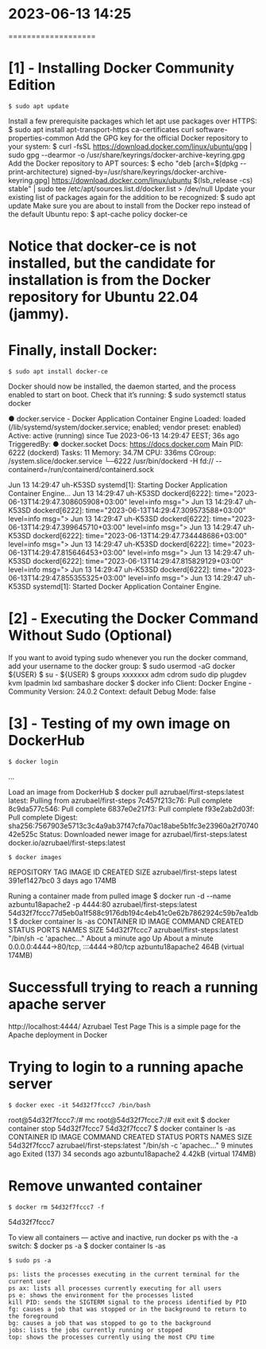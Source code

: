 # 2023-06-13  14:25
===================


[1] - Installing Docker Community Edition
=========================================
    $ sudo apt update
Install a few prerequisite packages which let apt use packages over HTTPS:
    $ sudo apt install apt-transport-https ca-certificates curl software-properties-common
Add the GPG key for the official Docker repository to your system:
    $ curl -fsSL https://download.docker.com/linux/ubuntu/gpg | sudo gpg --dearmor -o /usr/share/keyrings/docker-archive-keyring.gpg
Add the Docker repository to APT sources:
    $ echo "deb [arch=$(dpkg --print-architecture) signed-by=/usr/share/keyrings/docker-archive-keyring.gpg] https://download.docker.com/linux/ubuntu $(lsb_release -cs) stable" | sudo tee /etc/apt/sources.list.d/docker.list > /dev/null
Update your existing list of packages again for the addition to be recognized:
    $ sudo apt update
Make sure you are about to install from the Docker repo instead of the default Ubuntu repo:
    $ apt-cache policy docker-ce
# Notice that docker-ce is not installed, but the candidate for installation is from the Docker repository for Ubuntu 22.04 (jammy).
# Finally, install Docker:
    $ sudo apt install docker-ce
Docker should now be installed, the daemon started, and the process enabled to start on boot. Check that it’s running:
    $ sudo systemctl status docker
    
● docker.service - Docker Application Container Engine
     Loaded: loaded (/lib/systemd/system/docker.service; enabled; vendor preset: enabled)
     Active: active (running) since Tue 2023-06-13 14:29:47 EEST; 36s ago
TriggeredBy: ● docker.socket
       Docs: https://docs.docker.com
   Main PID: 6222 (dockerd)
      Tasks: 11
     Memory: 34.7M
        CPU: 336ms
     CGroup: /system.slice/docker.service
             └─6222 /usr/bin/dockerd -H fd:// --containerd=/run/containerd/containerd.sock

Jun 13 14:29:47 uh-K53SD systemd[1]: Starting Docker Application Container Engine...
Jun 13 14:29:47 uh-K53SD dockerd[6222]: time="2023-06-13T14:29:47.308605908+03:00" level=info msg=">
Jun 13 14:29:47 uh-K53SD dockerd[6222]: time="2023-06-13T14:29:47.309573588+03:00" level=info msg=">
Jun 13 14:29:47 uh-K53SD dockerd[6222]: time="2023-06-13T14:29:47.399645710+03:00" level=info msg=">
Jun 13 14:29:47 uh-K53SD dockerd[6222]: time="2023-06-13T14:29:47.734448686+03:00" level=info msg=">
Jun 13 14:29:47 uh-K53SD dockerd[6222]: time="2023-06-13T14:29:47.815646453+03:00" level=info msg=">
Jun 13 14:29:47 uh-K53SD dockerd[6222]: time="2023-06-13T14:29:47.815829129+03:00" level=info msg=">
Jun 13 14:29:47 uh-K53SD dockerd[6222]: time="2023-06-13T14:29:47.855355325+03:00" level=info msg=">
Jun 13 14:29:47 uh-K53SD systemd[1]: Started Docker Application Container Engine.


[2] - Executing the Docker Command Without Sudo (Optional)
==========================================================
If you want to avoid typing sudo whenever you run the docker command, add your username to the docker group:
    $ sudo usermod -aG docker ${USER}
    $ su - ${USER}
    $ groups
xxxxxxx adm cdrom sudo dip plugdev kvm lpadmin lxd sambashare docker
    $ docker info
Client: Docker Engine - Community
 Version:    24.0.2
 Context:    default
 Debug Mode: false
 

[3] - Testing of my own image on DockerHub
==========================================================
    $ docker login
...

Load an image from DockerHub
    $ docker pull azrubael/first-steps:latest
latest: Pulling from azrubael/first-steps
7c457f213c76: Pull complete 
8c9da577c546: Pull complete 
6837e0e217f3: Pull complete 
f93e2ab2d03f: Pull complete 
Digest: sha256:7567903e5713c3c4a9ab37f47cfa70ac18abe5b1fc3e23960a2f7074042e525c
Status: Downloaded newer image for azrubael/first-steps:latest
docker.io/azrubael/first-steps:latest

    $ docker images
REPOSITORY             TAG       IMAGE ID       CREATED      SIZE
azrubael/first-steps   latest    391ef1427bc0   3 days ago   174MB

Runing a container made from pulled image
    $ docker run -d --name azbuntu18apache2 -p 4444:80 azrubael/first-steps:latest
54d32f7fccc77d5eb0a1f588c9176db194c4eb41c0e62b7862924c59b7ea1db1
    $ docker container ls -as
CONTAINER ID   IMAGE                         COMMAND                  CREATED              STATUS              PORTS                                   NAMES              SIZE
54d32f7fccc7   azrubael/first-steps:latest   "/bin/sh -c 'apachec…"   About a minute ago   Up About a minute   0.0.0.0:4444->80/tcp, :::4444->80/tcp   azbuntu18apache2   464B (virtual 174MB)

# Successfull trying to reach a running apache server
http://localhost:4444/
Azrubael Test Page
This is a simple page for the Apache deployment in Docker

# Trying to login to a running apache server 
    $ docker exec -it 54d32f7fccc7 /bin/bash
root@54d32f7fccc7:/# mc
root@54d32f7fccc7:/# exit
exit
    $ docker container stop 54d32f7fccc7
54d32f7fccc7
    $ docker container ls -as
CONTAINER ID   IMAGE                         COMMAND                  CREATED         STATUS                        PORTS     NAMES              SIZE
54d32f7fccc7   azrubael/first-steps:latest   "/bin/sh -c 'apachec…"   9 minutes ago   Exited (137) 34 seconds ago             azbuntu18apache2   4.42kB (virtual 174MB)

# Remove unwanted container
    $ docker rm 54d32f7fccc7 -f
54d32f7fccc7

To view all containers — active and inactive, run docker ps with the -a switch:
    $ docker ps -a
    $ docker container ls -as

    $ sudo ps -a
    
    ps: lists the processes executing in the current terminal for the current user
    ps ax: lists all processes currently executing for all users  
    ps e: shows the environment for the processes listed  
    kill PID: sends the SIGTERM signal to the process identified by PID
    fg: causes a job that was stopped or in the background to return to the foreground
    bg: causes a job that was stopped to go to the background
    jobs: lists the jobs currently running or stopped
    top: shows the processes currently using the most CPU time 
